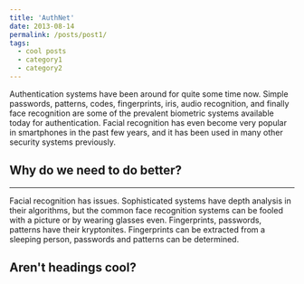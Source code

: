 ```yaml
---
title: 'AuthNet'
date: 2013-08-14
permalink: /posts/post1/
tags:
  - cool posts
  - category1
  - category2
---
```


Authentication systems have been around for quite some time now. Simple passwords, patterns, codes, fingerprints, iris, audio recognition, and finally face recognition are some of the prevalent biometric systems available today for authentication. Facial recognition has even become very popular in smartphones in the past few years, and it has been used in many other security systems previously.

## Why do we need to do better?
---
Facial recognition has issues. Sophisticated systems have depth analysis in their algorithms, but the common face recognition systems can be fooled with a picture or by wearing glasses even. Fingerprints, passwords, patterns have their kryptonites. Fingerprints can be extracted from a sleeping person, passwords and patterns can be determined.


Aren't headings cool?
------
